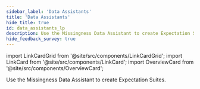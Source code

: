 ```yaml
---
sidebar_label: 'Data Assistants'
title: 'Data Assistants'
hide_title: true
id: data_assistants_lp
description: Use the Missingness Data Assistant to create Expectation Suites.
hide_feedback_survey: true
---
```


import LinkCardGrid from '@site/src/components/LinkCardGrid';
import LinkCard from '@site/src/components/LinkCard';
import OverviewCard from '@site/src/components/OverviewCard';

<OverviewCard title={frontMatter.title}>
  Use the Missingness Data Assistant to create Expectation Suites.
</OverviewCard>

<LinkCardGrid>
  <LinkCard topIcon label="Create an Expectation Suite with the Missingness Data Assistant" description="Use the Missingness Data Assistant to Profile your data and automate the generation of an Expectation Suite" to="/oss/guides/expectations/data_assistants/how_to_create_an_expectation_suite_with_the_missingness_data_assistant" icon="/img/assistant_icon.svg" />
</LinkCardGrid>